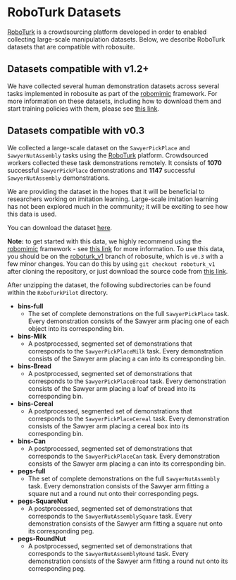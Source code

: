 # RoboTurk Datasets

[RoboTurk](https://roboturk.stanford.edu/) is a crowdsourcing platform developed in order to enabled collecting large-scale manipulation datasets. Below, we describe RoboTurk datasets that are compatible with robosuite.

## Datasets compatible with v1.2+

We have collected several human demonstration datasets across several tasks implemented in robosuite as part of the [robomimic](https://arise-initiative.github.io/robomimic-web/) framework. For more information on these datasets, including how to download them and start training policies with them, please see [this link](https://arise-initiative.github.io/robomimic-web/docs/introduction/results.html#downloading-released-datasets).

## Datasets compatible with v0.3

We collected a large-scale dataset on the `SawyerPickPlace` and `SawyerNutAssembly` tasks using the [RoboTurk](https://crowdncloud.ai/) platform. Crowdsourced workers collected these task demonstrations remotely. It consists of **1070** successful `SawyerPickPlace` demonstrations and **1147** successful `SawyerNutAssembly` demonstrations.

We are providing the dataset in the hopes that it will be beneficial to researchers working on imitation learning. Large-scale imitation learning has not been explored much in the community; it will be exciting to see how this data is used.

You can download the dataset [here](http://cvgl.stanford.edu/projects/roboturk/RoboTurkPilot.zip).

**Note:** to get started with this data, we highly recommend using the [robomimic](https://arise-initiative.github.io/robomimic-web/) framework - see [this link](https://arise-initiative.github.io/robomimic-web/docs/introduction/datasets.html#roboturk-pilot-datasets) for more information. To use this data, you should be on the [roboturk_v1](https://github.com/ARISE-Initiative/robosuite/tree/roboturk_v1) branch of robosuite, which is `v0.3` with a few minor changes. You can do this by using `git checkout roboturk_v1` after cloning the repository, or just download the source code from [this link](https://github.com/ARISE-Initiative/robosuite/tree/roboturk_v1).

After unzipping the dataset, the following subdirectories can be found within the `RoboTurkPilot` directory.

- **bins-full**
  - The set of complete demonstrations on the full `SawyerPickPlace` task. Every demonstration consists of the Sawyer arm placing one of each object into its corresponding bin.
- **bins-Milk**
  - A postprocessed, segmented set of demonstrations that corresponds to the `SawyerPickPlaceMilk` task. Every demonstration consists of the Sawyer arm placing a can into its corresponding bin. 
- **bins-Bread**
  - A postprocessed, segmented set of demonstrations that corresponds to the `SawyerPickPlaceBread` task. Every demonstration consists of the Sawyer arm placing a loaf of bread into its corresponding bin. 
- **bins-Cereal**
  - A postprocessed, segmented set of demonstrations that corresponds to the `SawyerPickPlaceCereal` task. Every demonstration consists of the Sawyer arm placing a cereal box into its corresponding bin. 
- **bins-Can**
  - A postprocessed, segmented set of demonstrations that corresponds to the `SawyerPickPlaceCan` task. Every demonstration consists of the Sawyer arm placing a can into its corresponding bin. 
- **pegs-full**
  - The set of complete demonstrations on the full `SawyerNutAssembly` task. Every demonstration consists of the Sawyer arm fitting a square nut and a round nut onto their corresponding pegs. 
- **pegs-SquareNut**
  - A postprocessed, segmented set of demonstrations that corresponds to the `SawyerNutAssemblySquare` task. Every demonstration consists of the Sawyer arm fitting a square nut onto its corresponding peg. 
- **pegs-RoundNut**
  - A postprocessed, segmented set of demonstrations that corresponds to the `SawyerNutAssemblyRound` task. Every demonstration consists of the Sawyer arm fitting a round nut onto its corresponding peg. 
